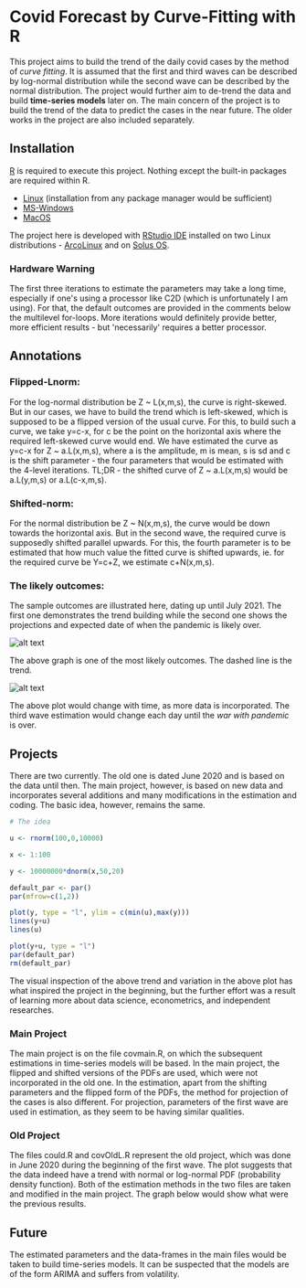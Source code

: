 # Covid Forecast by Curve-Fitting with R

This project aims to build the trend of the daily covid cases by the method of _curve fitting_. It is assumed that the first and third waves can be described by log-normal distribution while the second wave can be described by the normal distribution. The project would further aim to de-trend the data and build **time-series models** later on. The main concern of the project is to build the trend of the data to predict the cases in the near future. The older works in the project are also included separately.

## Installation

[R](https://www.r-project.org/) is required to execute this project. Nothing except the built-in packages are required within R.

  * [Linux](https://cran.r-project.org/bin/linux/ "link to install R") (installation from any package manager would be sufficient)
  * [MS-Windows](https://cran.r-project.org/bin/windows/base/ "link to install R")
  * [MacOS](https://cran.r-project.org/bin/macosx/ "link to install R")

The project here is developed with [RStudio IDE](https://www.rstudio.com/products/rstudio/download/#download "Download RStudio") installed on two Linux distributions - [ArcoLinux](https://arcolinux.com/) and on [Solus OS](https://getsol.us/home/).

### Hardware Warning

The first three iterations to estimate the parameters may take a long time, especially if one's using a processor like C2D (which is unfortunately I am using). For that, the default outcomes are provided in the comments below the multilevel for-loops. More iterations would definitely provide better, more efficient results - but 'necessarily' requires a better processor.

## Annotations

### Flipped-Lnorm:

For the log-normal distribution be Z ~ L(x,m,s), the curve is right-skewed. But in our cases, we have to build the trend which is left-skewed, which is supposed to be a flipped version of the usual curve. For this, to build such a curve, we take y=c-x, for c be the point on the horizontal axis where the required left-skewed curve would end. We have estimated the curve as y=c-x for Z ~ a.L(x,m,s), where a is the amplitude, m is mean, s is sd and c is the shift parameter - the four parameters that would be estimated with the 4-level iterations. TL;DR - the shifted curve of Z ~ a.L(x,m,s) would be a.L(y,m,s) or a.L(c-x,m,s).

### Shifted-norm:

For the normal distribution be Z ~ N(x,m,s), the curve would be down towards the horizontal axis. But in the second wave, the required curve is supposedly shifted parallel upwards. For this, the fourth parameter is to be estimated that how much value the fitted curve is shifted upwards, ie. for the required curve be Y=c+Z, we estimate c+N(x,m,s).

### The likely outcomes:

The sample outcomes are illustrated here, dating up until July 2021. The first one demonstrates the trend building while the second one shows the projections and expected date of when the pandemic is likely over.

![alt text](https://github.com/bosetridib/Covid_Analysis_and_Forecasting/blob/main/CovidTrendJuly21.jpeg "The trend")

The above graph is one of the most likely outcomes. The dashed line is the trend.

![alt text](https://github.com/bosetridib/Covid_Analysis_and_Forecasting/blob/main/CovidForecastJuly21.jpeg "The forecast")

The above plot would change with time, as more data is incorporated. The third wave estimation would change each day until the _war with pandemic_ is over.

## Projects

There are two currently. The old one is dated June 2020 and is based on the data until then. The main project, however, is based on new data and incorporates several additions and many modifications in the estimation and coding. The basic idea, however, remains the same.

```R
# The idea

u <- rnorm(100,0,10000)

x <- 1:100

y <- 10000000*dnorm(x,50,20)

default_par <- par()
par(mfrow=c(1,2))

plot(y, type = "l", ylim = c(min(u),max(y)))
lines(y+u)
lines(u)

plot(y+u, type = "l")
par(default_par)
rm(default_par)
```
The visual inspection of the above trend and variation in the above plot has what inspired the project in the beginning, but the further effort was a result of learning more about data science, econometrics, and independent researches.

### Main Project

The main project is on the file covmain.R, on which the subsequent estimations in time-series models will be based. In the main project, the flipped and shifted versions of the PDFs are used, which were not incorporated in the old one. In the estimation, apart from the shifting parameters and the flipped form of the PDFs, the method for projection of the cases is also different. For projection, parameters of the first wave are used in estimation, as they seem to be having similar qualities.

### Old Project

The files could.R and covOldL.R represent the old project, which was done in June 2020 during the beginning of the first wave. The plot suggests that the data indeed have a trend with normal or log-normal PDF (probability density function). Both of the estimation methods in the two files are taken and modified in the main project. The graph below would show what were the previous results.

## Future

The estimated parameters and the data-frames in the main files would be taken to build time-series models. It can be suspected that the models are of the form ARIMA and suffers from volatility.